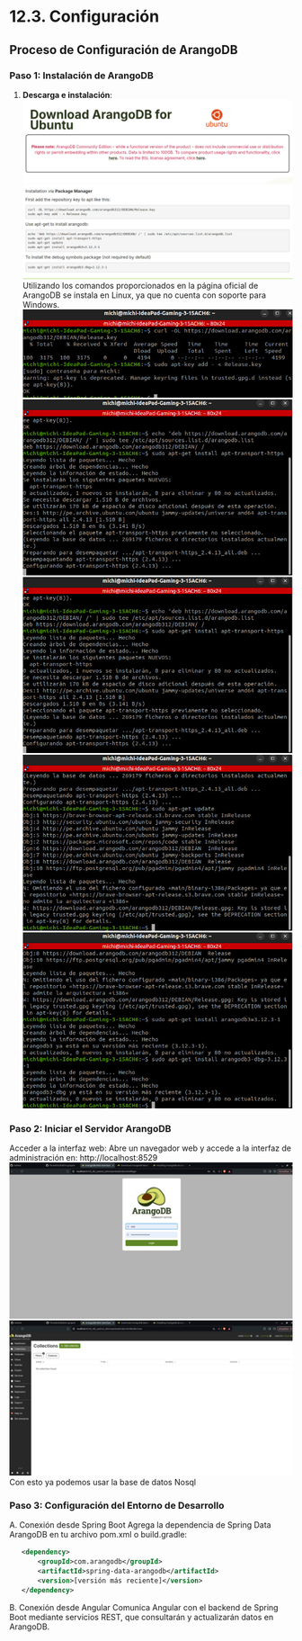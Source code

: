 # 12.3. Configuración
## **Proceso de Configuración de ArangoDB**

### **Paso 1: Instalación de ArangoDB**

1. **Descarga e instalación**:
![alt text](<Imagen de WhatsApp 2024-12-04 a las 14.32.57_6be29702.jpg>)
![alt text](<Imagen de WhatsApp 2024-12-04 a las 14.32.58_98245e47.jpg>)
Utilizando los comandos proporcionados en la página oficial de ArangoDB se instala en Linux, ya que no cuenta con soporte para Windows.
![alt text](<Imagen de WhatsApp 2024-12-04 a las 14.32.58_74fe0ba9.jpg>)
![alt text](<Imagen de WhatsApp 2024-12-04 a las 14.32.58_4194d699.jpg>)
![alt text](<Imagen de WhatsApp 2024-12-04 a las 14.37.04_e28fa188.jpg>)
![alt text](<Imagen de WhatsApp 2024-12-04 a las 14.37.04_61301f33.jpg>)
![alt text](<Imagen de WhatsApp 2024-12-04 a las 14.37.05_ec402a71.jpg>)

### **Paso 2: Iniciar el Servidor ArangoDB**
Acceder a la interfaz web: Abre un navegador web y accede a la interfaz de administración en:
http://localhost:8529
![alt text](image.png)
![alt text](image-1.png)
Con esto ya podemos usar la base de datos Nosql

### **Paso 3: Configuración del Entorno de Desarrollo**
A. Conexión desde Spring Boot
Agrega la dependencia de Spring Data ArangoDB en tu archivo pom.xml o build.gradle:
```xml
   <dependency>
       <groupId>com.arangodb</groupId>
       <artifactId>spring-data-arangodb</artifactId>
       <version>[versión más reciente]</version>
   </dependency>
```
B. Conexión desde Angular
Comunica Angular con el backend de Spring Boot mediante servicios REST, que consultarán y actualizarán datos en ArangoDB.